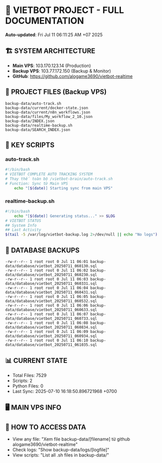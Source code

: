 # 🤖 VIETBOT PROJECT - FULL DOCUMENTATION
**Auto-updated**: Fri Jul 11 06:11:25 AM +07 2025

## 🏗️ SYSTEM ARCHITECTURE
- **Main VPS**: 103.170.123.14 (Production)
- **Backup VPS**: 103.77.172.150 (Backup & Monitor)
- **GitHub**: https://github.com/alogame3690/vietbot-realtime

## 📁 PROJECT FILES (Backup VPS)
```
backup-data/auto-track.sh
backup-data/current/docker-state.json
backup-data/current/n8n_workflows.json
backup-data/files/My_workflow_2_10.json
backup-data/INDEX.json
backup-data/realtime-backup.sh
backup-data/SEARCH_INDEX.json
```

## 🔧 KEY SCRIPTS
### auto-track.sh
```bash
#!/bin/bash
# VIETBOT COMPLETE AUTO TRACKING SYSTEM
# Thay thế toàn bộ /vietbot-brain/auto-track.sh
# Function: Sync từ Main VPS
    echo "[$(date)] Starting sync from main VPS"
```
### realtime-backup.sh
```bash
#!/bin/bash
    echo "[$(date)] Generating status..." >> $LOG
# VIETBOT STATUS
## System Info
## Last Activity
$(tail -5 /var/log/vietbot-backup.log 2>/dev/null || echo "No logs")
```

## 💾 DATABASE BACKUPS
```
-rw-r--r-- 1 root root 0 Jul 11 06:01 backup-data/database/vietbot_20250711_060130.sql
-rw-r--r-- 1 root root 0 Jul 11 06:02 backup-data/database/vietbot_20250711_060230.sql
-rw-r--r-- 1 root root 0 Jul 11 06:03 backup-data/database/vietbot_20250711_060331.sql
-rw-r--r-- 1 root root 0 Jul 11 06:04 backup-data/database/vietbot_20250711_060431.sql
-rw-r--r-- 1 root root 0 Jul 11 06:05 backup-data/database/vietbot_20250711_060532.sql
-rw-r--r-- 1 root root 0 Jul 11 06:06 backup-data/database/vietbot_20250711_060633.sql
-rw-r--r-- 1 root root 0 Jul 11 06:07 backup-data/database/vietbot_20250711_060733.sql
-rw-r--r-- 1 root root 0 Jul 11 06:08 backup-data/database/vietbot_20250711_060834.sql
-rw-r--r-- 1 root root 0 Jul 11 06:09 backup-data/database/vietbot_20250711_060934.sql
-rw-r--r-- 1 root root 0 Jul 11 06:10 backup-data/database/vietbot_20250711_061035.sql
```

## 📊 CURRENT STATE
- Total Files: 7529
- Scripts: 2
- Python Files: 0
- Last Sync: 2025-07-10 16:18:50.896721968 +0700

## 🖥️ MAIN VPS INFO


## 🚨 HOW TO ACCESS DATA
- View any file: "Xem file backup-data/[filename] từ github alogame3690/vietbot-realtime"
- Check logs: "Show backup-data/logs/[logfile]"
- View scripts: "List all .sh files in backup-data/"
